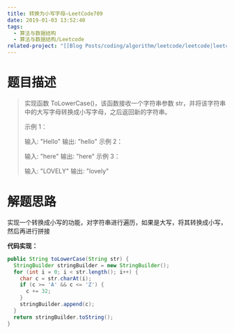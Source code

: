 ```yaml
---
title: 转换为小写字母—LeetCode709
date: 2019-01-03 13:52:40
tags:
  - 算法与数据结构
  - 算法与数据结构/Leetcode
related-project: "[[Blog Posts/coding/algorithm/leetcode/leetcode|leetcode]]"
---
```


# 题目描述

> 实现函数 ToLowerCase()，该函数接收一个字符串参数 str，并将该字符串中的大写字母转换成小写字母，之后返回新的字符串。
>
> 示例 1：
>
> 输入: "Hello"
> 输出: "hello"
> 示例 2：
>
> 输入: "here"
> 输出: "here"
> 示例 3：
>
> 输入: "LOVELY"
> 输出: "lovely"

<!--more-->

# 解题思路

实现一个转换成小写的功能，对字符串进行遍历，如果是大写，将其转换成小写，然后再进行拼接

**代码实现：**

```java
public String toLowerCase(String str) {
  StringBuilder stringBuilder = new StringBuilder();
  for (int i = 0; i < str.length(); i++) {
    char c = str.charAt(i);
    if (c >= 'A' && c <= 'Z') {
      c += 32;
    }
    stringBuilder.append(c);
  }
  return stringBuilder.toString();
}
```

